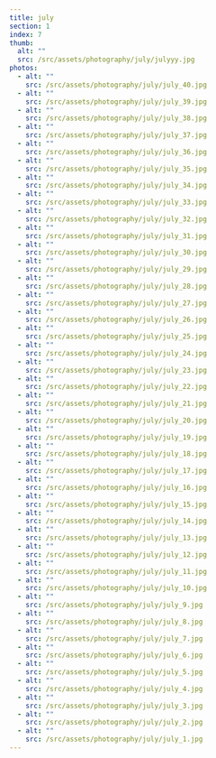 ```yaml
---
title: july
section: 1
index: 7
thumb:
  alt: ""
  src: /src/assets/photography/july/julyyy.jpg
photos:
  - alt: ""
    src: /src/assets/photography/july/july_40.jpg
  - alt: ""
    src: /src/assets/photography/july/july_39.jpg
  - alt: ""
    src: /src/assets/photography/july/july_38.jpg
  - alt: ""
    src: /src/assets/photography/july/july_37.jpg
  - alt: ""
    src: /src/assets/photography/july/july_36.jpg
  - alt: ""
    src: /src/assets/photography/july/july_35.jpg
  - alt: ""
    src: /src/assets/photography/july/july_34.jpg
  - alt: ""
    src: /src/assets/photography/july/july_33.jpg
  - alt: ""
    src: /src/assets/photography/july/july_32.jpg
  - alt: ""
    src: /src/assets/photography/july/july_31.jpg
  - alt: ""
    src: /src/assets/photography/july/july_30.jpg
  - alt: ""
    src: /src/assets/photography/july/july_29.jpg
  - alt: ""
    src: /src/assets/photography/july/july_28.jpg
  - alt: ""
    src: /src/assets/photography/july/july_27.jpg
  - alt: ""
    src: /src/assets/photography/july/july_26.jpg
  - alt: ""
    src: /src/assets/photography/july/july_25.jpg
  - alt: ""
    src: /src/assets/photography/july/july_24.jpg
  - alt: ""
    src: /src/assets/photography/july/july_23.jpg
  - alt: ""
    src: /src/assets/photography/july/july_22.jpg
  - alt: ""
    src: /src/assets/photography/july/july_21.jpg
  - alt: ""
    src: /src/assets/photography/july/july_20.jpg
  - alt: ""
    src: /src/assets/photography/july/july_19.jpg
  - alt: ""
    src: /src/assets/photography/july/july_18.jpg
  - alt: ""
    src: /src/assets/photography/july/july_17.jpg
  - alt: ""
    src: /src/assets/photography/july/july_16.jpg
  - alt: ""
    src: /src/assets/photography/july/july_15.jpg
  - alt: ""
    src: /src/assets/photography/july/july_14.jpg
  - alt: ""
    src: /src/assets/photography/july/july_13.jpg
  - alt: ""
    src: /src/assets/photography/july/july_12.jpg
  - alt: ""
    src: /src/assets/photography/july/july_11.jpg
  - alt: ""
    src: /src/assets/photography/july/july_10.jpg
  - alt: ""
    src: /src/assets/photography/july/july_9.jpg
  - alt: ""
    src: /src/assets/photography/july/july_8.jpg
  - alt: ""
    src: /src/assets/photography/july/july_7.jpg
  - alt: ""
    src: /src/assets/photography/july/july_6.jpg
  - alt: ""
    src: /src/assets/photography/july/july_5.jpg
  - alt: ""
    src: /src/assets/photography/july/july_4.jpg
  - alt: ""
    src: /src/assets/photography/july/july_3.jpg
  - alt: ""
    src: /src/assets/photography/july/july_2.jpg
  - alt: ""
    src: /src/assets/photography/july/july_1.jpg
---
```

